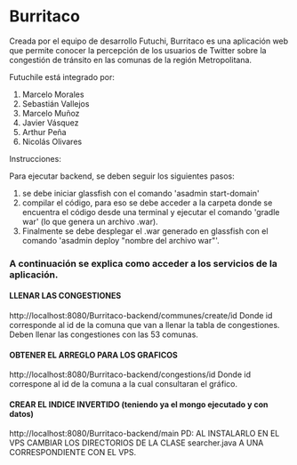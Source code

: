 # Burritaco

Creada por el equipo de desarrollo Futuchi, Burritaco es una aplicación web que permite conocer la percepción de los usuarios de Twitter sobre la congestión de tránsito en las comunas de la región Metropolitana.

Futuchile está integrado por:
1. Marcelo Morales
2. Sebastián Vallejos
3. Marcelo Muñoz
4. Javier Vásquez
5. Arthur Peña
6. Nicolás Olivares

Instrucciones:

Para ejecutar backend, se deben seguir los siguientes pasos:
1. se debe iniciar glassfish con el comando 'asadmin start-domain'
2. compilar el código, para eso se debe acceder a la carpeta donde se encuentra el código desde una terminal y ejecutar el comando 'gradle war' (lo que genera un archivo .war).
3. Finalmente se debe desplegar el .war generado en glassfish con el comando 'asadmin deploy "nombre del archivo war"'.

### A continuación se explica como acceder a los servicios de la aplicación.

#### LLENAR LAS CONGESTIONES
http://localhost:8080/Burritaco-backend/communes/create/id
Donde id corresponde al id de la comuna que van a llenar la tabla de congestiones.
Deben llenar las congestiones con las 53 comunas.

#### OBTENER EL ARREGLO PARA LOS GRAFICOS
http://localhost:8080/Burritaco-backend/congestions/id
Donde id correspone al id de la comuna a la cual consultaran el gráfico.

#### CREAR EL INDICE INVERTIDO (teniendo ya el mongo ejecutado y con datos)
http://localhost:8080/Burritaco-backend/main
PD: AL INSTALARLO EN EL VPS CAMBIAR LOS DIRECTORIOS DE LA CLASE searcher.java A UNA CORRESPONDIENTE CON EL VPS.
